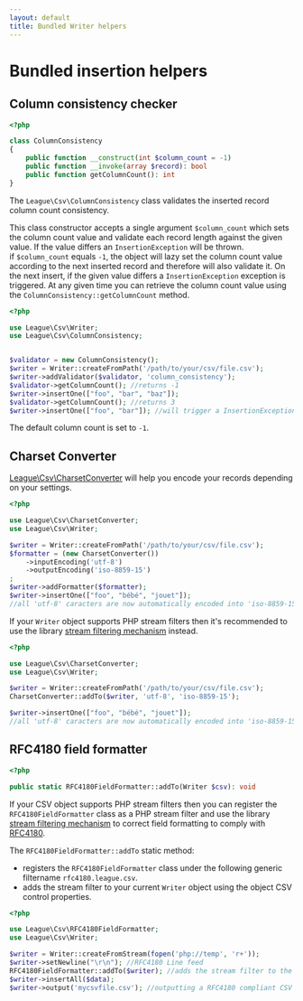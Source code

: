 ```yaml
---
layout: default
title: Bundled Writer helpers
---
```


# Bundled insertion helpers

## Column consistency checker

~~~php
<?php

class ColumnConsistency
{
    public function __construct(int $column_count = -1)
    public function __invoke(array $record): bool
    public function getColumnCount(): int
}
~~~

The `League\Csv\ColumnConsistency` class validates the inserted record column count consistency.

This class constructor accepts a single argument `$column_count` which sets the column count value and validate each record length against the given value. If the value differs an `InsertionException` will be thrown.  
if `$column_count` equals `-1`, the object will lazy set the column count value according to the next inserted record and therefore will also validate it. On the next insert, if the given value differs a `InsertionException` exception is triggered.
At any given time you can retrieve the column count value using the `ColumnConsistency::getColumnCount` method.

~~~php
<?php

use League\Csv\Writer;
use League\Csv\ColumnConsistency;


$validator = new ColumnConsistency();
$writer = Writer::createFromPath('/path/to/your/csv/file.csv');
$writer->addValidator($validator, 'column_consistency');
$validator->getColumnCount(); //returns -1
$writer->insertOne(["foo", "bar", "baz"]);
$validator->getColumnCount(); //returns 3
$writer->insertOne(["foo", "bar"]); //will trigger a InsertionException exception
~~~

<p class="message-info">The default column count is set to <code>-1</code>.</p>

## Charset Converter

[League\Csv\CharsetConverter](/9.0/converter/charset/) will help you encode your records depending on your settings.

~~~php
<?php

use League\Csv\CharsetConverter;
use League\Csv\Writer;

$writer = Writer::createFromPath('/path/to/your/csv/file.csv');
$formatter = (new CharsetConverter())
    ->inputEncoding('utf-8')
    ->outputEncoding('iso-8859-15')
;
$writer->addFormatter($formatter);
$writer->insertOne(["foo", "bébé", "jouet"]);
//all 'utf-8' caracters are now automatically encoded into 'iso-8859-15' charset
~~~

If your `Writer` object supports PHP stream filters then it's recommended to use the library [stream filtering mechanism](/9.0/connections/filters/) instead.

~~~php
<?php

use League\Csv\CharsetConverter;
use League\Csv\Writer;

$writer = Writer::createFromPath('/path/to/your/csv/file.csv');
CharsetConverter::addTo($writer, 'utf-8', 'iso-8859-15');

$writer->insertOne(["foo", "bébé", "jouet"]);
//all 'utf-8' caracters are now automatically encoded into 'iso-8859-15' charset
~~~

## RFC4180 field formatter

~~~php
<?php

public static RFC4180FieldFormatter::addTo(Writer $csv): void
~~~

If your CSV object supports PHP stream filters then you can register the `RFC4180FieldFormatter` class as a PHP stream filter and use the library [stream filtering mechanism](/9.0/connections/filters/) to correct field formatting to comply with [RFC4180](https://tools.ietf.org/html/rfc4180#section-2).

The `RFC4180FieldFormatter::addTo` static method:

- registers the `RFC4180FieldFormatter` class under the following generic filtername `rfc4180.league.csv`.
- adds the stream filter to your current `Writer` object using the object CSV control properties.

~~~php
<?php

use League\Csv\RFC4180FieldFormatter;
use League\Csv\Writer;

$writer = Writer::createFromStream(fopen('php://temp', 'r+'));
$writer->setNewline("\r\n"); //RFC4180 Line feed
RFC4180FieldFormatter::addTo($writer); //adds the stream filter to the Writer object fix escape character usage
$writer->insertAll($data);
$writer->output('mycsvfile.csv'); //outputting a RFC4180 compliant CSV Document
~~~

